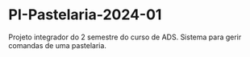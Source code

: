 # PI-Pastelaria-2024-01
Projeto integrador do 2 semestre do curso de ADS. Sistema para gerir comandas de uma pastelaria.
